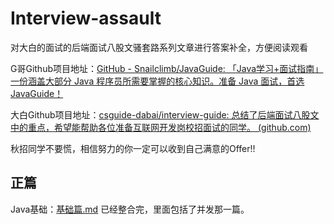 # Interview-assault
对大白的面试的后端面试八股文骚套路系列文章进行答案补全，方便阅读观看

G哥Github项目地址：[GitHub - Snailclimb/JavaGuide: 「Java学习+面试指南」一份涵盖大部分 Java 程序员所需要掌握的核心知识。准备 Java 面试，首选 JavaGuide！](https://github.com/Snailclimb/JavaGuide)

大白Github项目地址：[csguide-dabai/interview-guide: 总结了后端面试八股文中的重点，希望能帮助各位准备互联网开发岗校招面试的同学。 (github.com)](https://github.com/csguide-dabai/interview-guide)

秋招同学不要慌，相信努力的你一定可以收到自己满意的Offer!!

## 正篇
Java基础：[基础篇.md](https://github.com/chill-sw/Interview-assault/blob/ed00f0cbb3c7cada2e065cb871e6595eddb3f32b/%E5%9F%BA%E7%A1%80%E7%AF%87.md) 已经整合完，里面包括了并发那一篇。
